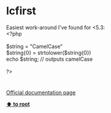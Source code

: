 # lcfirst




<div class="phpcode"><span class="html">
Easiest work-around I&apos;ve found for &lt;5.3:<br><span class="default">&lt;?php<br><br>$string </span><span class="keyword">= </span><span class="string">&quot;CamelCase&quot;<br></span><span class="default">$string</span><span class="keyword">{</span><span class="default">0</span><span class="keyword">} = </span><span class="default">strtolower</span><span class="keyword">(</span><span class="default">$string</span><span class="keyword">{</span><span class="default">0</span><span class="keyword">})<br>echo </span><span class="default">$string</span><span class="keyword">; </span><span class="comment">// outputs camelCase<br><br></span><span class="default">?&gt;</span>
</span>
</div>
  

#

[Official documentation page](https://www.php.net/manual/en/function.lcfirst.php)

**[⬆ to root](/)**
